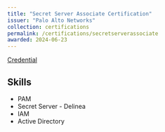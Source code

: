 ```yaml
---
title: "Secret Server Associate Certification"
issuer: "Palo Alto Networks"
collection: certifications
permalink: /certifications/secretserverassociate
awarded: 2024-06-23
---
```


[Credential](https://www.credly.com/badges/f5e5b3ac-9e3b-485b-91b0-6b072e852545/linked_in_profile)

## Skills

* PAM
* Secret Server - Delinea
* IAM
* Active Directory
